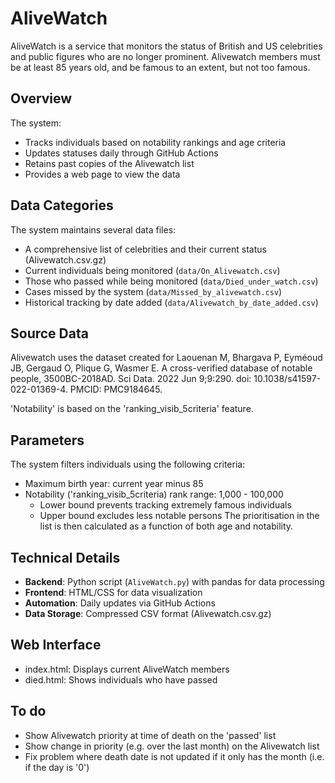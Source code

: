 # AliveWatch

AliveWatch is a service that monitors the status of British and 
US celebrities and public figures who are no longer prominent. Alivewatch 
members must be at least 85 years old, and be famous to an extent, but not
too famous.

## Overview

The system:
- Tracks individuals based on notability rankings and age criteria
- Updates statuses daily through GitHub Actions
- Retains past copies of the Alivewatch list
- Provides a web page to view the data

## Data Categories

The system maintains several data files:
- A comprehensive list of celebrities and their current status (Alivewatch.csv.gz)
- Current individuals being monitored (`data/On_Alivewatch.csv`)
- Those who passed while being monitored (`data/Died_under_watch.csv`)
- Cases missed by the system (`data/Missed_by_alivewatch.csv`)
- Historical tracking by date added (`data/Alivewatch_by_date_added.csv`)

## Source Data

Alivewatch uses the dataset created for Laouenan M, Bhargava P, Eyméoud JB, Gergaud O, 
Plique G, Wasmer E. A cross-verified database of notable people, 3500BC-2018AD. Sci Data. 2022 Jun 9;9:290. 
doi: 10.1038/s41597-022-01369-4. PMCID: PMC9184645.

'Notability' is based on the 'ranking_visib_5criteria' feature.

## Parameters

The system filters individuals using the following criteria:
- Maximum birth year: current year minus 85
- Notability ('ranking_visib_5criteria) rank range: 1,000 - 100,000
  - Lower bound prevents tracking extremely famous individuals
  - Upper bound excludes less notable persons
The prioritisation in the list is then calculated as a function of both
age and notability.

## Technical Details

- **Backend**: Python script (`AliveWatch.py`) with pandas for data processing
- **Frontend**: HTML/CSS for data visualization
- **Automation**: Daily updates via GitHub Actions
- **Data Storage**: Compressed CSV format (Alivewatch.csv.gz)

## Web Interface

- index.html: Displays current AliveWatch members
- died.html: Shows individuals who have passed

## To do

- Show Alivewatch priority at time of death on the 'passed' list
- Show change in priority (e.g. over the last month) on the Alivewatch list
- Fix problem where death date is not updated if it only has the month (i.e. if the day is '0')

